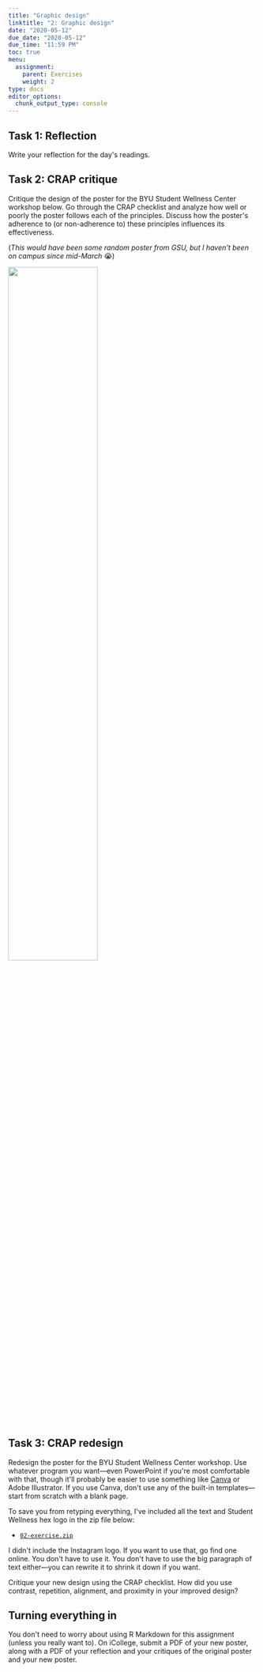 ```yaml
---
title: "Graphic design"
linktitle: "2: Graphic design"
date: "2020-05-12"
due_date: "2020-05-12"
due_time: "11:59 PM"
toc: true
menu:
  assignment:
    parent: Exercises
    weight: 2
type: docs
editor_options: 
  chunk_output_type: console
---
```


## Task 1: Reflection

Write your reflection for the day's readings.

## Task 2: CRAP critique

Critique the design of the poster for the BYU Student Wellness Center workshop below. Go through the CRAP checklist and analyze how well or poorly the poster follows each of the principles. Discuss how the poster's adherence to (or non-adherence to) these principles influences its effectiveness.

(*This would have been some random poster from GSU, but I haven't been on campus since mid-March* 😭)

<img src="/img/assignments/student-wellness.jpg" width="60%" />


## Task 3: CRAP redesign

Redesign the poster for the BYU Student Wellness Center workshop. Use whatever program you want—even PowerPoint if you're most comfortable with that, though it'll probably be easier to use something like [Canva](https://www.canva.com/) or Adobe Illustrator. If you use Canva, don't use any of the built-in templates—start from scratch with a blank page.

To save you from retyping everything, I've included all the text and Student Wellness hex logo in the zip file below:

- [<i class="fas fa-file-archive"></i> `02-exercise.zip`](/projects/02-exercise.zip)

I didn't include the Instagram logo. If you want to use that, go find one online. You don't have to use it. You don't have to use the big paragraph of text either—you can rewrite it to shrink it down if you want.

Critique your new design using the CRAP checklist. How did you use contrast, repetition, alignment, and proximity in your improved design?


## Turning everything in

You don't need to worry about using R Markdown for this assignment (unless you really want to). On iCollege, submit a PDF of your new poster, along with a PDF of your reflection and your critiques of the original poster and your new poster.
